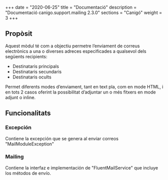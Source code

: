 +++
date        = "2020-06-25"
title       = "Documentació"
description = "Documentació canigo.support.mailing 2.3.0"
sections    = "Canigó"
weight      = 3
+++

## Propòsit

Aquest mòdul té com a objectiu permetre l’enviament de correus electrònics a una o diverses adreces especificades a qualsevol dels següents recipients:

* Destinataris principals
* Destinataris secundaris
* Destinataris ocults

Permet diferents modes d’enviament, tant en text pla, com en mode HTML, i en tots 2 casos oferint la possibilitat d’adjuntar un o més fitxers en mode adjunt o inline.

## Funcionalitats

### Excepción

Contiene la excepción que se genera al enviar correos "MailModuleException"

### Mailing

Contiene la interfaz e implementación de "FluentMailService" que incluye los métodos de envío. 
